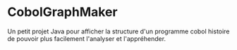 # CobolGraphMaker

Un petit projet Java pour afficher la structure d'un programme cobol histoire de pouvoir plus facilement l'analyser et l'appréhender.
